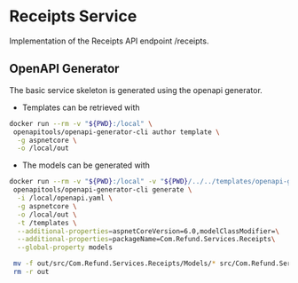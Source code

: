 # Receipts Service

Implementation of the Receipts API endpoint /receipts.

## OpenAPI Generator
The basic service skeleton is generated using the openapi generator.

- Templates can be retrieved with
```bash
docker run --rm -v "${PWD}:/local" \
 openapitools/openapi-generator-cli author template \
  -g aspnetcore \
  -o /local/out
```

- The models can be generated with

````bash
docker run --rm -v "${PWD}:/local" -v "${PWD}/../../templates/openapi-generator:/templates" \
 openapitools/openapi-generator-cli generate \
  -i /local/openapi.yaml \
  -g aspnetcore \
  -o /local/out \
  -t /templates \
  --additional-properties=aspnetCoreVersion=6.0,modelClassModifier=\
  --additional-properties=packageName=Com.Refund.Services.Receipts\
  --global-property models

 mv -f out/src/Com.Refund.Services.Receipts/Models/* src/Com.Refund.Services.Receipts/Models/
 rm -r out
````
